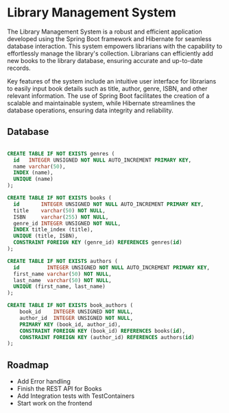 
# Library Management System

The Library Management System is a robust and efficient application developed using the Spring Boot framework and Hibernate for seamless database interaction. This system empowers librarians with the capability to effortlessly manage the library's collection. Librarians can efficiently add new books to the library database, ensuring accurate and up-to-date records.

Key features of the system include an intuitive user interface for librarians to easily input book details such as title, author, genre, ISBN, and other relevant information. The use of Spring Boot facilitates the creation of a scalable and maintainable system, while Hibernate streamlines the database operations, ensuring data integrity and reliability.



## Database 

```sql

CREATE TABLE IF NOT EXISTS genres (
  id   INTEGER UNSIGNED NOT NULL AUTO_INCREMENT PRIMARY KEY,
  name varchar(50),
  INDEX (name),
  UNIQUE (name)
);

CREATE TABLE IF NOT EXISTS books (
  id       INTEGER UNSIGNED NOT NULL AUTO_INCREMENT PRIMARY KEY,
  title    varchar(50) NOT NULL,
  ISBN     varchar(255) NOT NULL,
  genre_id INTEGER UNSIGNED NOT NULL,
  INDEX title_index (title),
  UNIQUE (title, ISBN),
  CONSTRAINT FOREIGN KEY (genre_id) REFERENCES genres(id)
);

CREATE TABLE IF NOT EXISTS authors (
  id         INTEGER UNSIGNED NOT NULL AUTO_INCREMENT PRIMARY KEY,
  first_name varchar(50) NOT NULL,
  last_name  varchar(50) NOT NULL,
  UNIQUE (first_name, last_name)
);

CREATE TABLE IF NOT EXISTS book_authors (
    book_id    INTEGER UNSIGNED NOT NULL,
    author_id  INTEGER UNSIGNED NOT NULL,
    PRIMARY KEY (book_id, author_id),
    CONSTRAINT FOREIGN KEY (book_id) REFERENCES books(id),
    CONSTRAINT FOREIGN KEY (author_id) REFERENCES authors(id)
);

```


## Roadmap

- Add Error handling
- Finish the REST API for Books
- Add Integration tests with TestContainers
- Start work on the frontend 
